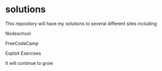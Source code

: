 # solutions

This repository will have my solutions to several different sites including

Nodeschool

FreeCodeCamp

Exploit Exercises


It will continue to grow
